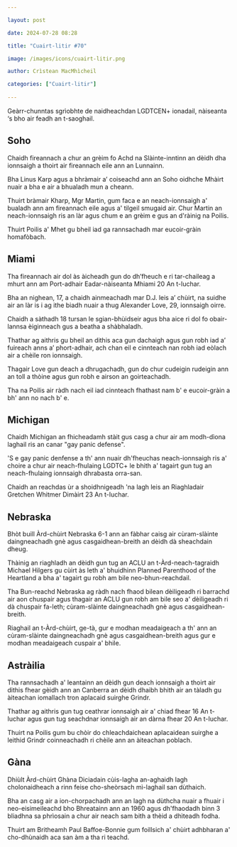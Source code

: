 ```yaml
---

layout: post

date: 2024-07-28 08:28

title: "Cuairt-litir #70"

image: /images/icons/cuairt-litir.png

author: Crìstean MacMhìcheil

categories: ["Cuairt-litir"]
  
---
```


Geàrr-chunntas sgrìobhte de naidheachdan LGDTCEN+ ionadail, nàiseanta ‘s bho air feadh an t-saoghail.

## Soho

Chaidh fireannach a chur an grèim fo Achd na Slàinte-inntinn an dèidh dha ionnsaigh a thoirt air fireannach eile ann an Lunnainn.

Bha Linus Karp agus a bhràmair a’ coiseachd ann an Soho oidhche Mhàirt nuair a bha e air a bhualadh mun a cheann.

Thuirt bràmair Kharp, Mgr Martin, gum faca e an neach-ionnsaigh a' bualadh ann am fireannach eile agus a' tilgeil smugaid air. Chur Martin an neach-ionnsaigh ris an làr agus chum e an grèim e gus an d'ràinig na Poilis.

Thuirt Poilis a' Mhet gu bheil iad ga rannsachadh mar eucoir-gràin homafòbach.

## Miami

Tha fireannach air dol às àicheadh gun do dh’fheuch e ri tar-chaileag a mhurt ann am Port-adhair Eadar-nàiseanta Mhiami 20 An t-Iuchar.

Bha an nighean, 17, a chaidh ainmeachadh mar D.J. leis a’ chùirt, na suidhe air an làr is i ag ithe biadh nuair a thug Alexander Love, 29, ionnsaigh oirre.

Chaidh a sàthadh 18 tursan le sgian-bhùidseir agus bha aice ri dol fo obair-lannsa èiginneach gus a beatha a shàbhaladh.

Thathar ag aithris gu bheil an dithis aca gun dachaigh agus gun robh iad a’ fuireach anns a’ phort-adhair, ach chan eil e cinnteach nan robh iad eòlach air a chèile ron ionnsaigh.

Thagair Love gun deach a dhrugachadh, gun do chur cudeigin rudeigin ann an toll a thòine agus gun robh e airson an goirteachadh.

Tha na Poilis air ràdh nach eil iad cinnteach fhathast nam b' e eucoir-gràin a bh' ann no nach b' e.

## Michigan

Chaidh Michigan an fhicheadamh stàit gus casg a chur air am modh-dìona laghail ris an canar "gay panic defense".

'S e gay panic denfense a th' ann nuair dh'fheuchas neach-ionnsaigh ris a' choire a chur air neach-fhulaing LGDTC+ le bhith a' tagairt gun tug an neach-fhulaing ionnsaigh dhrabasta orra-san.

Chaidh an reachdas ùr a shoidhnigeadh 'na lagh leis an Riaghladair Gretchen Whitmer Dimàirt 23 An t-Iuchar.

## Nebraska

Bhòt buill Àrd-chùirt Nebraska 6-1 ann an fàbhar caisg air cùram-slàinte daingneachadh gnè agus casgaidhean-breith an dèidh dà sheachdain dheug. 

Thàinig an riaghladh an dèidh gun tug an ACLU an t-Àrd-neach-tagraidh Michael Hilgers gu cùirt às leth a' bhuidhinn Planned Parenthood of the Heartland a bha a' tagairt gu robh am bile neo-bhun-reachdail.

Tha Bun-reachd Nebraska ag ràdh nach fhaod bilean dèiligeadh ri barrachd air aon chuspair agus thagair an ACLU gun robh am bile seo a' dèiligeadh ri dà chuspair fa-leth; cùram-slàinte daingneachadh gnè agus casgaidhean-breith.

Riaghail an t-Àrd-chùirt, ge-tà, gur e modhan meadaigeach a th' ann an cùram-slàinte daingneachadh gnè agus casgaidhean-breith agus gur e modhan meadaigeach cuspair a' bhile.

## Astràilia

Tha rannsachadh a' leantainn an dèidh gun deach ionnsaigh a thoirt air dithis fhear gèidh ann an Canberra an dèidh dhaibh bhith air an tàladh gu àiteachan iomallach tron aplacaid suirghe Grindr.

Thathar ag aithris gun tug ceathrar ionnsaigh air a' chiad fhear 16 An t-Iuchar agus gun tug seachdnar ionnsaigh air an dàrna fhear 20 An t-Iuchar.

Thuirt na Poilis gum bu chòir do chleachdaichean aplacaidean suirghe a leithid Grindr coinneachadh ri chèile ann an àiteachan poblach.

## Gàna

Dhiùlt Àrd-chùirt Ghàna Diciadain cùis-lagha an-aghaidh lagh cholonaidheach a rinn feise cho-sheòrsach mì-laghail san dùthaich.

Bha an casg air a ion-chorpachadh ann an lagh na dùthcha nuair a fhuair i neo-eisimeileachd bho Bhreatainn ann an 1960 agus dh'fhaodadh binn 3 bliadhna sa phrìosain a chur air neach sam bith a thèid a dhìteadh fodha.

Thuirt am Britheamh Paul Baffoe-Bonnie gum foillsich a' chùirt adhbharan a' cho-dhùnaidh aca san àm a tha ri teachd.